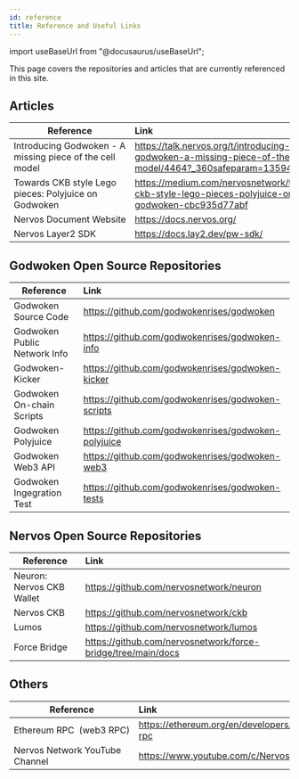 ```yaml
---
id: reference
title: Reference and Useful Links
---
```

import useBaseUrl from "@docusaurus/useBaseUrl";

This page covers the repositories and articles that are currently referenced in this site.

## Articles

| Reference       | Link                        |
| --------------- | :---------------------------|
|Introducing Godwoken - A missing piece of the cell model |https://talk.nervos.org/t/introducing-godwoken-a-missing-piece-of-the-cell-model/4464?_360safeparam=13594453|
|Towards CKB style Lego pieces: Polyjuice on Godwoken |https://medium.com/nervosnetwork/towards-ckb-style-lego-pieces-polyjuice-on-godwoken-cbc935d77abf|
|Nervos Document Website	|https://docs.nervos.org/|
|Nervos Layer2 SDK	|https://docs.lay2.dev/pw-sdk/|

## Godwoken Open Source Repositories

| Reference       | Link                        |
| --------------- | :---------------------------|
|Godwoken Source Code	 |https://github.com/godwokenrises/godwoken|
|Godwoken Public Network Info |https://github.com/godwokenrises/godwoken-info|
|Godwoken-Kicker  |https://github.com/godwokenrises/godwoken-kicker|
|Godwoken On-chain Scripts |https://github.com/godwokenrises/godwoken-scripts|
|Godwoken Polyjuice |https://github.com/godwokenrises/godwoken-polyjuice|
|Godwoken Web3 API 	|https://github.com/godwokenrises/godwoken-web3|
|Godwoken Ingegration Test	|https://github.com/godwokenrises/godwoken-tests|

## Nervos Open Source Repositories

| Reference       | Link                        |
| --------------- | :---------------------------|
|Neuron: Nervos CKB Wallet |https://github.com/nervosnetwork/neuron|
|Nervos CKB       |https://github.com/nervosnetwork/ckb|
|Lumos	          |https://github.com/nervosnetwork/lumos|
|Force Bridge	    |https://github.com/nervosnetwork/force-bridge/tree/main/docs

## Others

| Reference       | Link                        |
| --------------- | :---------------------------|
|Ethereum RPC  (web3 RPC)	|https://ethereum.org/en/developers/docs/apis/json-rpc|
|Nervos Network YouTube Channel	|https://www.youtube.com/c/NervosNetwork/featured|
